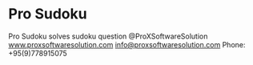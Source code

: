 # Pro Sudoku
Pro Sudoku solves sudoku question
@ProXSoftwareSolution
www.proxsoftwaresolution.com
info@proxsoftwaresolution.com
Phone: +95(9)778915075
